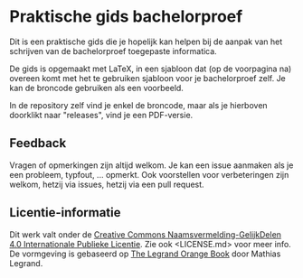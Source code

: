 # Praktische gids bachelorproef

Dit is een praktische gids die je hopelijk kan helpen bij de aanpak van het schrijven van de bachelorproef toegepaste informatica.

De gids is opgemaakt met LaTeX, in een sjabloon dat (op de voorpagina na) overeen komt met het te gebruiken sjabloon voor je bachelorproef zelf. Je kan de broncode gebruiken als een voorbeeld.

In de repository zelf vind je enkel de broncode, maar als je hierboven doorklikt naar "releases", vind je een PDF-versie.

## Feedback

Vragen of opmerkingen zijn altijd welkom. Je kan een issue aanmaken als je een probleem, typfout, ... opmerkt. Ook voorstellen voor verbeteringen zijn welkom, hetzij via issues, hetzij via een pull request.

## Licentie-informatie

Dit werk valt onder de [Creative Commons Naamsvermelding-GelijkDelen 4.0 Internationale Publieke Licentie](http://creativecommons.org/licenses/by-sa/4.0/). Zie ook <LICENSE.md> voor meer info. De vormgeving is gebaseerd op [The Legrand Orange Book](http://www.latextemplates.com/template/the-legrand-orange-book) door Mathias Legrand.
